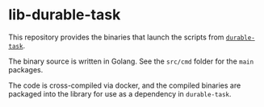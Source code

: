 # lib-durable-task

This repository provides the binaries that launch the scripts from [`durable-task`](https://github.com/jenkinsci/durable-task-plugin).

The binary source is written in Golang. See the `src/cmd` folder for the `main` packages.

The code is cross-compiled via docker, and the compiled binaries are packaged into the library for use as a dependency in `durable-task`.